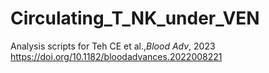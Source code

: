 # Circulating_T_NK_under_VEN

Analysis scripts for Teh CE et al.,_Blood Adv_, 2023
https://doi.org/10.1182/bloodadvances.2022008221
